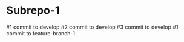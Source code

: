 # Subrepo-1
#1 commit to develop
#2 commit to develop
#3 commit to develop
#1 commit to feature-branch-1
